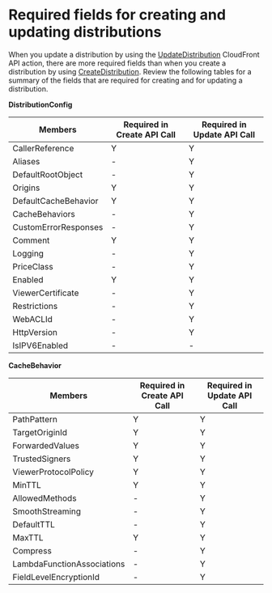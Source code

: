 # Required fields for creating and updating distributions<a name="distribution-overview-required-fields"></a>

When you update a distribution by using the [UpdateDistribution](https://docs.aws.amazon.com/cloudfront/latest/APIReference/API_UpdateDistribution.html) CloudFront API action, there are more required fields than when you create a distribution by using [CreateDistribution](https://docs.aws.amazon.com/cloudfront/latest/APIReference/API_CreateDistribution.html)\. Review the following tables for a summary of the fields that are required for creating and for updating a distribution\.

**DistributionConfig**


| Members | Required in Create API Call | Required in Update API Call | 
| --- | --- | --- | 
| CallerReference | Y | Y | 
| Aliases | \- | Y | 
| DefaultRootObject | \- | Y | 
| Origins | Y | Y | 
| DefaultCacheBehavior | Y | Y | 
| CacheBehaviors | \- | Y | 
| CustomErrorResponses | \- | Y | 
| Comment | Y | Y | 
| Logging | \- | Y | 
| PriceClass | \- | Y | 
| Enabled | Y | Y | 
| ViewerCertificate | \- | Y | 
| Restrictions | \- | Y | 
| WebACLId | \- | Y | 
| HttpVersion | \- | Y | 
| IsIPV6Enabled | \- | \- | 

**CacheBehavior**


| Members | Required in Create API Call | Required in Update API Call | 
| --- | --- | --- | 
| PathPattern | Y | Y | 
| TargetOriginId | Y | Y | 
| ForwardedValues | Y | Y | 
| TrustedSigners | Y | Y | 
| ViewerProtocolPolicy | Y | Y | 
| MinTTL | Y | Y | 
| AllowedMethods | \- | Y | 
| SmoothStreaming | \- | Y | 
| DefaultTTL | \- | Y | 
| MaxTTL | Y | Y | 
| Compress | \- | Y | 
| LambdaFunctionAssociations | \- | Y | 
| FieldLevelEncryptionId | \- | Y | 